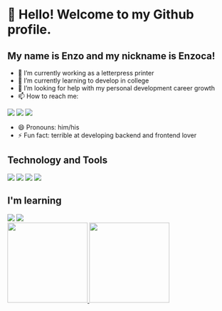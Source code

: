 # 👋 Hello! Welcome to my Github profile.
## My name is Enzo and my nickname is Enzoca!

- 🔭 I’m currently working as a letterpress printer
- 🌱 I’m currently learning to develop in college
- 🤔 I’m looking for help with my personal development career growth
- 📫 How to reach me:
<div>
<a href="https://instagram.com/enzospelegrini/" target="_blank"><img src="https://img.shields.io/badge/-Instagram-%23E4405F?style=for-the-badge&logo=instagram&logoColor=white" target="_blank"></a>
<a href = "mailto:e.pelegrini@aluno.ifsp.edu.br"><img src="https://img.shields.io/badge/Gmail-D14836?style=for-the-badge&logo=gmail&logoColor=white" target="_blank"></a>
<a href="https://www.linkedin.com/in/enzo-pelegrini-26b20a206/" target="_blank"><img src="https://img.shields.io/badge/-LinkedIn-%230077B5?style=for-the-badge&logo=linkedin&logoColor=white" target="_blank"></a>   
</div>

- 😄 Pronouns: him/his
- ⚡ Fun fact: terrible at developing backend and frontend lover



## Technology and Tools
<img src="https://cdn.jsdelivr.net/gh/devicons/devicon/icons/css3/css3-original-wordmark.svg" />
<img src="https://cdn.jsdelivr.net/gh/devicons/devicon/icons/html5/html5-original-wordmark.svg" />
<img src="https://cdn.jsdelivr.net/gh/devicons/devicon/icons/illustrator/illustrator-line.svg" />
<img src="https://cdn.jsdelivr.net/gh/devicons/devicon/icons/photoshop/photoshop-line.svg" />

## I'm learning
<img src="https://cdn.jsdelivr.net/gh/devicons/devicon/icons/c/c-original.svg" />
<img src="https://cdn.jsdelivr.net/gh/devicons/devicon/icons/c/c-original.svg" />

<div>
<a href="https://github.com/epelegrini">
<img height="180em" src="https://github-readme-stats.vercel.app/api/top-langs/?username=epelegrini&layout=compact&langs_count=7&theme=dracula"/>
<img height="180em" src="https://github-readme-stats.vercel.app/api?username=epelegrini&show_icons=true&theme=dracula&include_all_commits=true&count_private=true"/>
</div>
          

          
          
          
          
